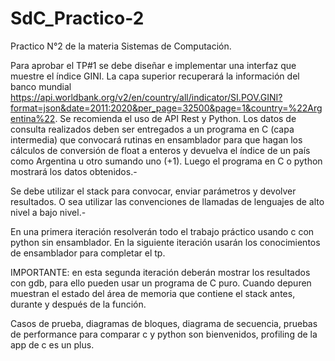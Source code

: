 # SdC_Practico-2
Practico N°2 de la materia Sistemas de Computación.

Para aprobar el TP#1 se debe diseñar e implementar una interfaz que muestre el índice GINI. La capa superior recuperará la información del banco mundial https://api.worldbank.org/v2/en/country/all/indicator/SI.POV.GINI?format=json&date=2011:2020&per_page=32500&page=1&country=%22Argentina%22. Se recomienda el uso de API Rest y Python. Los datos de consulta realizados deben ser entregados a un programa en C (capa intermedia) que convocará rutinas en ensamblador para que hagan los cálculos de conversión de float a enteros y devuelva el índice de un país como Argentina u otro sumando uno (+1). Luego el programa en C o python mostrará los datos obtenidos.-

Se debe utilizar el stack para convocar, enviar parámetros y devolver resultados. O sea utilizar las convenciones de llamadas de lenguajes de alto nivel a bajo nivel.- 

En una primera iteración resolverán todo el trabajo práctico usando c con python sin ensamblador. En la siguiente iteración usarán los conocimientos de ensamblador para completar el tp.

IMPORTANTE: en esta segunda iteración deberán mostrar los resultados con gdb, para ello pueden usar un programa de C puro. Cuando depuren muestran el estado del área de memoria que contiene el stack antes, durante y después de la función. 


Casos de prueba, diagramas de bloques, diagrama de secuencia, pruebas de performance para comparar c y python son bienvenidos, profiling de la app de c es un plus.
